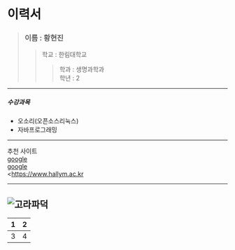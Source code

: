 이력서
====================  
>### 이름 : 황현진
>>학교 : 한림대학교  
>>>학과 : 생명과학과   
학년 : 2
------------------------  
##### 수강과목  
- 오소리(오픈소스리눅스)  
- 자바프로그래밍

-------------------------  
추천 사이트  
[google][1]  
[google](https://www.goggle.com)  
<https://www.hallym.ac.kr

[1]: https://www.goggle.com  

--------------------------  
![고라파덕](img.png)  
------------------------------  
 1|2  
--|--  
 3|4  
